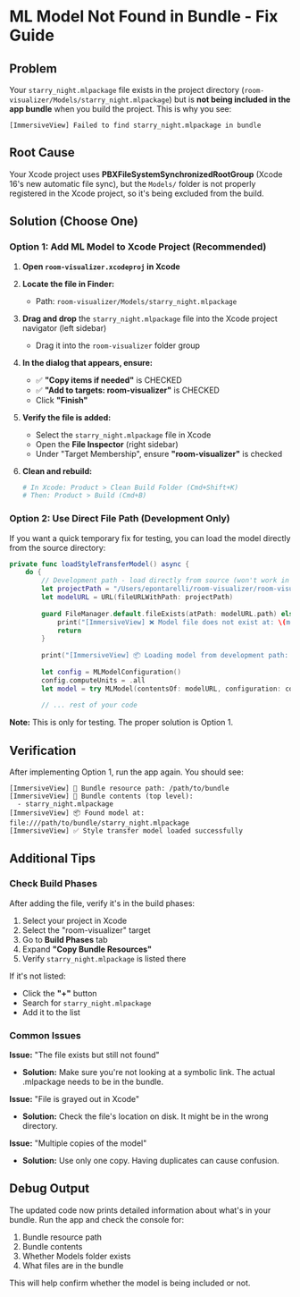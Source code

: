 # ML Model Not Found in Bundle - Fix Guide

## Problem
Your `starry_night.mlpackage` file exists in the project directory (`room-visualizer/Models/starry_night.mlpackage`) but is **not being included in the app bundle** when you build the project. This is why you see:

```
[ImmersiveView] Failed to find starry_night.mlpackage in bundle
```

## Root Cause
Your Xcode project uses **PBXFileSystemSynchronizedRootGroup** (Xcode 16's new automatic file sync), but the `Models/` folder is not properly registered in the Xcode project, so it's being excluded from the build.

## Solution (Choose One)

### Option 1: Add ML Model to Xcode Project (Recommended)

1. **Open `room-visualizer.xcodeproj` in Xcode**

2. **Locate the file in Finder:**
   - Path: `room-visualizer/Models/starry_night.mlpackage`

3. **Drag and drop** the `starry_night.mlpackage` file into the Xcode project navigator (left sidebar)
   - Drag it into the `room-visualizer` folder group

4. **In the dialog that appears, ensure:**
   - ✅ **"Copy items if needed"** is CHECKED
   - ✅ **"Add to targets: room-visualizer"** is CHECKED
   - Click **"Finish"**

5. **Verify the file is added:**
   - Select the `starry_night.mlpackage` file in Xcode
   - Open the **File Inspector** (right sidebar)
   - Under "Target Membership", ensure **"room-visualizer"** is checked

6. **Clean and rebuild:**
   ```bash
   # In Xcode: Product > Clean Build Folder (Cmd+Shift+K)
   # Then: Product > Build (Cmd+B)
   ```

### Option 2: Use Direct File Path (Development Only)

If you want a quick temporary fix for testing, you can load the model directly from the source directory:

```swift
private func loadStyleTransferModel() async {
    do {
        // Development path - load directly from source (won't work in release builds)
        let projectPath = "/Users/epontarelli/room-visualizer/room-visualizer/Models/starry_night.mlpackage"
        let modelURL = URL(fileURLWithPath: projectPath)
        
        guard FileManager.default.fileExists(atPath: modelURL.path) else {
            print("[ImmersiveView] ❌ Model file does not exist at: \(modelURL.path)")
            return
        }
        
        print("[ImmersiveView] 📦 Loading model from development path: \(modelURL)")
        
        let config = MLModelConfiguration()
        config.computeUnits = .all
        let model = try MLModel(contentsOf: modelURL, configuration: config)
        
        // ... rest of your code
```

**Note:** This is only for testing. The proper solution is Option 1.

## Verification

After implementing Option 1, run the app again. You should see:

```
[ImmersiveView] 📁 Bundle resource path: /path/to/bundle
[ImmersiveView] 📂 Bundle contents (top level):
  - starry_night.mlpackage
[ImmersiveView] 📦 Found model at: file:///path/to/bundle/starry_night.mlpackage
[ImmersiveView] ✅ Style transfer model loaded successfully
```

## Additional Tips

### Check Build Phases
After adding the file, verify it's in the build phases:

1. Select your project in Xcode
2. Select the "room-visualizer" target
3. Go to **Build Phases** tab
4. Expand **"Copy Bundle Resources"**
5. Verify `starry_night.mlpackage` is listed there

If it's not listed:
- Click the **"+"** button
- Search for `starry_night.mlpackage`
- Add it to the list

### Common Issues

**Issue:** "The file exists but still not found"
- **Solution:** Make sure you're not looking at a symbolic link. The actual .mlpackage needs to be in the bundle.

**Issue:** "File is grayed out in Xcode"
- **Solution:** Check the file's location on disk. It might be in the wrong directory.

**Issue:** "Multiple copies of the model"
- **Solution:** Use only one copy. Having duplicates can cause confusion.

## Debug Output

The updated code now prints detailed information about what's in your bundle. Run the app and check the console for:

1. Bundle resource path
2. Bundle contents
3. Whether Models folder exists
4. What files are in the bundle

This will help confirm whether the model is being included or not.
